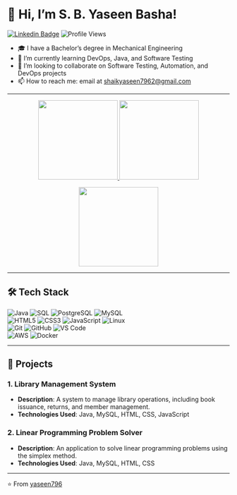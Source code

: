 # 👋 Hi, I’m S. B. Yaseen Basha!
[![Linkedin Badge](https://img.shields.io/badge/-LinkedIn-0077B5?style=square&logo=Linkedin&logoColor=white)](https://www.linkedin.com/in/s-b-yaseen-basha-5b2226192/) ![Profile Views](https://komarev.com/ghpvc/?username=yaseen796&color=blue&style=flat-square)

- 🎓 I have a Bachelor’s degree in Mechanical Engineering
- 🌱 I’m currently learning DevOps, Java, and Software Testing
- 💞️ I’m looking to collaborate on Software Testing, Automation, and DevOps projects
- 📫 How to reach me: email at [shaikyaseen7962@gmail.com](mailto:shaikyaseen7962@gmail.com)

***

<p align="center">
<a href="https://github.com/yaseen796">
  <img height="180em" src="https://github-readme-stats-eight-theta.vercel.app/api?username=yaseen796&show_icons=true&theme=algolia&include_all_commits=true&count_private=true"/>
  <img height="180em" src="https://github-readme-stats-eight-theta.vercel.app/api/top-langs/?username=yaseen796&layout=compact&langs_count=8&theme=algolia"/>
</a>
</p>
<p align="center">
  <img height="180em" src="https://github-readme-streak-stats.herokuapp.com/?user=yaseen796&theme=dark"/>
</p>

***

## 🛠 Tech Stack

![Java](https://img.shields.io/badge/-Java-333333?style=flat&logo=java&logoColor=007396)
![SQL](https://img.shields.io/badge/-SQL-333333?style=flat&logo=postgresql&logoColor=336791)
![PostgreSQL](https://img.shields.io/badge/-PostgreSQL-333333?style=flat&logo=postgresql&logoColor=336791)
![MySQL](https://img.shields.io/badge/-MySQL-333333?style=flat&logo=mysql&logoColor=4479A1)\
![HTML5](https://img.shields.io/badge/-HTML_5-333333?style=flat&logo=HTML5)
![CSS3](https://img.shields.io/badge/-CSS_3-333333?style=flat&logo=CSS3&logoColor=1572B6)
![JavaScript](https://img.shields.io/badge/-JavaScript-333333?style=flat&logo=javascript)
![Linux](https://img.shields.io/badge/-Linux-333333?style=flat&logo=linux&logoColor=FCC624)\
![Git](https://img.shields.io/badge/-Git-333333?style=flat&logo=git)
![GitHub](https://img.shields.io/badge/-GitHub-333333?style=flat&logo=github)
![VS Code](https://img.shields.io/badge/-VS_Code-333333?style=flat&logo=visual-studio-code&logoColor=007ACC)\
![AWS](https://img.shields.io/badge/-AWS-333333?style=flat&logo=amazon-aws&logoColor=FF9900)
![Docker](https://img.shields.io/badge/-Docker-333333?style=flat&logo=docker&logoColor=2496ED)

***

## 🚀 Projects

### 1. Library Management System
- **Description**: A system to manage library operations, including book issuance, returns, and member management.
- **Technologies Used**: Java, MySQL, HTML, CSS, JavaScript

### 2. Linear Programming Problem Solver
- **Description**: An application to solve linear programming problems using the simplex method.
- **Technologies Used**: Java, MySQL, HTML, CSS

***

⭐️ From [yaseen796](https://github.com/yaseen796)
